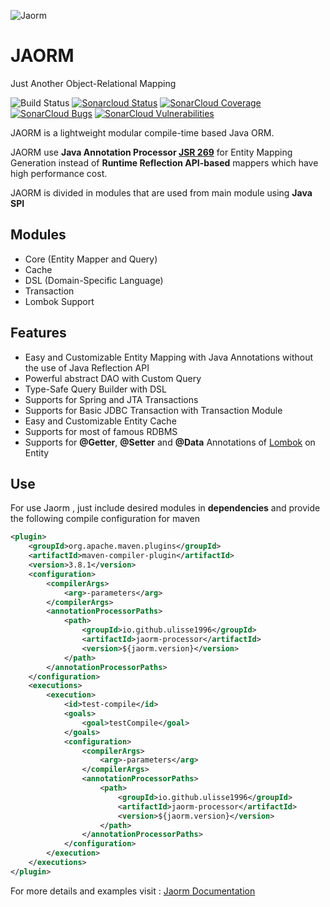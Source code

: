 ![Jaorm](/docs/logo.png)

# JAORM
Just Another Object-Relational Mapping

![Build Status](https://github.com/ulisse1996/JAORM/workflows/build/badge.svg)
[![Sonarcloud Status](https://sonarcloud.io/api/project_badges/measure?project=ulisse1996_JAORM&metric=alert_status)](https://sonarcloud.io/dashboard?id=ulisse1996_JAORM)
[![SonarCloud Coverage](https://sonarcloud.io/api/project_badges/measure?project=ulisse1996_JAORM&metric=coverage)](https://sonarcloud.io/component_measures/metric/coverage/list?id=ulisse1996_JAORM)
[![SonarCloud Bugs](https://sonarcloud.io/api/project_badges/measure?project=ulisse1996_JAORM&metric=bugs)](https://sonarcloud.io/component_measures/metric/reliability_rating/list?id=ulisse1996_JAORM)
[![SonarCloud Vulnerabilities](https://sonarcloud.io/api/project_badges/measure?project=ulisse1996_JAORM&metric=vulnerabilities)](https://sonarcloud.io/component_measures/metric/security_rating/list?id=ulisse1996_JAORM)

JAORM is a lightweight modular compile-time based Java ORM.

JAORM use **Java Annotation Processor [JSR 269](https://jcp.org/en/jsr/detail?id=269)** for Entity Mapping Generation instead of
**Runtime Reflection API-based** mappers which have high performance cost.

JAORM is divided in modules that are used from main module using **Java SPI**

## Modules

- Core (Entity Mapper and Query)
- Cache
- DSL (Domain-Specific Language)
- Transaction
- Lombok Support

## Features

- Easy and Customizable Entity Mapping with Java Annotations without the use of Java Reflection API
- Powerful abstract DAO with Custom Query
- Type-Safe Query Builder with DSL
- Supports for Spring and JTA Transactions
- Supports for Basic JDBC Transaction with Transaction Module
- Easy and Customizable Entity Cache
- Supports for most of famous RDBMS
- Supports for **@Getter**, **@Setter** and **@Data** Annotations of [Lombok](https://projectlombok.org/) on Entity

## Use

For use Jaorm , just include desired modules in **dependencies** and provide the following
compile configuration for maven

```xml
<plugin>
    <groupId>org.apache.maven.plugins</groupId>
    <artifactId>maven-compiler-plugin</artifactId>
    <version>3.8.1</version>
    <configuration>
        <compilerArgs>
            <arg>-parameters</arg>
        </compilerArgs>
        <annotationProcessorPaths>
            <path>
                <groupId>io.github.ulisse1996</groupId>
                <artifactId>jaorm-processor</artifactId>
                <version>${jaorm.version}</version>
            </path>
        </annotationProcessorPaths>
    </configuration>
    <executions>
        <execution>
            <id>test-compile</id>
            <goals>
                <goal>testCompile</goal>
            </goals>
            <configuration>
                <compilerArgs>
                    <arg>-parameters</arg>
                </compilerArgs>
                <annotationProcessorPaths>
                    <path>
                        <groupId>io.github.ulisse1996</groupId>
                        <artifactId>jaorm-processor</artifactId>
                        <version>${jaorm.version}</version>
                    </path>
                </annotationProcessorPaths>
            </configuration>
        </execution>
    </executions>
</plugin>
```

For more details and examples visit : [Jaorm Documentation](https://ulisse1996.github.io/jaorm/#/)
